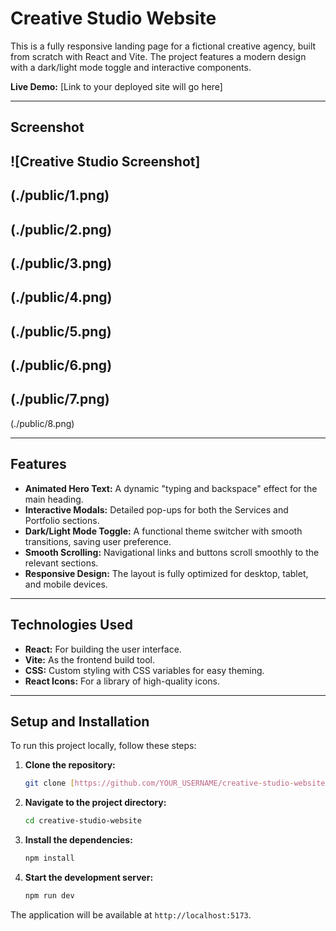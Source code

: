 # Creative Studio Website

This is a fully responsive landing page for a fictional creative agency, built from scratch with React and Vite. The project features a modern design with a dark/light mode toggle and interactive components.

**Live Demo:** [Link to your deployed site will go here]

---

## Screenshot

![Creative Studio Screenshot]
---
(./public/1.png)
---
(./public/2.png)
---
(./public/3.png)
---
(./public/4.png)
---
(./public/5.png)
---
(./public/6.png)
---
(./public/7.png)
---
(./public/8.png)


---

## Features

-   **Animated Hero Text:** A dynamic "typing and backspace" effect for the main heading.
-   **Interactive Modals:** Detailed pop-ups for both the Services and Portfolio sections.
-   **Dark/Light Mode Toggle:** A functional theme switcher with smooth transitions, saving user preference.
-   **Smooth Scrolling:** Navigational links and buttons scroll smoothly to the relevant sections.
-   **Responsive Design:** The layout is fully optimized for desktop, tablet, and mobile devices.

---

## Technologies Used

-   **React:** For building the user interface.
-   **Vite:** As the frontend build tool.
-   **CSS:** Custom styling with CSS variables for easy theming.
-   **React Icons:** For a library of high-quality icons.

---

## Setup and Installation

To run this project locally, follow these steps:

1.  **Clone the repository:**
    ```bash
    git clone [https://github.com/YOUR_USERNAME/creative-studio-website.git](https://github.com/YOUR_USERNAME/creative-studio-website.git)
    ```
2.  **Navigate to the project directory:**
    ```bash
    cd creative-studio-website
    ```
3.  **Install the dependencies:**
    ```bash
    npm install
    ```
4.  **Start the development server:**
    ```bash
    npm run dev
    ```
The application will be available at `http://localhost:5173`.